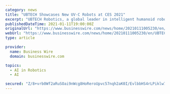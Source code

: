 ```yaml
---
category: news
title: "UBTECH Showcases New UV-C Robots at CES 2021"
excerpt: "UBTECH Robotics, a global leader in intelligent humanoid robotics and AI technologies, today introduced the newest additions to its portfolio of humanoid robots at CES 2021: ADIBOT: UV-C Disinfecting Robots;"
publishedDateTime: 2021-01-11T19:00:00Z
originalUrl: "https://www.businesswire.com/news/home/20210111005230/en/UBTECH-Showcases-New-UV-C-Robots-at-CES-2021"
webUrl: "https://www.businesswire.com/news/home/20210111005230/en/UBTECH-Showcases-New-UV-C-Robots-at-CES-2021"
type: article

provider:
  name: Business Wire
  domain: businesswire.com

topics:
  - AI in Robotics
  - AI

secured: "Z/8+vrb0Wf2aRuSOai9nWcg8HoReroUpvc57nqh2aK0I/EvlbbHS4rLPiklw7IvaNHNwo9M9OFCOX0+SjgqO6LKfJOsXTyBm8/dyfWrPpo/NwR/BgpPizngvVhYiTOsUn3M8qWvtsRyXPY6eIG9UmFbQ8Zpda+yrVL9E1oY48nZLXHGGUIeRNEju3kAVNedaMGK43eVZA/e2ixRvmtHgW5QLFSAxBadcuv0IUUzJGWG2t2bNI6Cx/7coBR5rSRxRLgkIpbvdGNoPsQWY7CYWTCyC/shBhBNjxEv57nImG4TtRIOFLsbPua1RXNp1sRO26UouApL7Z/VpV5dNUV1QXuXTRgQiWrRmhl1q29In1c0=;CK06cAzTUQx2QD6FZ2LYAQ=="
---
```


